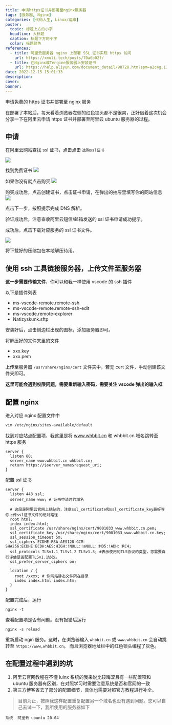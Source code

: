 ```yaml
---
title: 申请https证书并部署至nginx服务器
tags: [服务器, Nginx]
categories: [代码人生, Linux/运维]
poster:
  topic: 标题上方的小字
  headline: 大标题
  caption: 标题下方的小字
  color: 标题颜色
references:
  - title: 阿里云服务器 nginx 上部署 SSL 证书实现 https 访问
    url: https://xmuli.tech/posts/70a6b02f/
  - title: 在Nginx或Tengine服务器上安装证书
    url: https://help.aliyun.com/document_detail/98728.htm?spm=a2c4g.11186623.0.0.22fc4af0YHDew5
date: 2022-12-15 15:01:33
description:
cover:
banner:
---
```


申请免费的 https 证书并部署至 nginx 服务

<!-- more -->

在部署了本站后，每天看着浏览器左侧的红色锁头都不是很爽，正好借着这次机会分享一下在阿里云申请 https 证书并部署至阿里云 ubuntu 服务器的过程。

## 申请

在阿里云网站查找 ssl 证书，点击点击 `选购ssl证书`

![](https://whbbit-blog.oss-cn-beijing.aliyuncs.com/202212151507911.png)

找到免费证书
![](https://whbbit-blog.oss-cn-beijing.aliyuncs.com/202212151509202.png)

如果你没有就点击购买
![](https://whbbit-blog.oss-cn-beijing.aliyuncs.com/202212151510721.png)

购买成功后，点击创建证书，点击证书申请，在弹出的抽屉里填写你的网站信息
![](https://whbbit-blog.oss-cn-beijing.aliyuncs.com/202212151513404.png)

点击下一步，按照提示完成 DNS 解析。

验证成功后，注意查收阿里云短信/邮箱发送的 ssl 证书申请成功提示。

成功后，点击下载对应服务的 ssl 证书文件。

![](https://whbbit-blog.oss-cn-beijing.aliyuncs.com/202212151516102.png)

将下载好的压缩包在本地解压待用。

## 使用 ssh 工具链接服务器，上传文件至服务器

**这一步需要传输文件**，你可以和我一样使用 vscode 的 ssh 插件

以下是插件列表

- ms-vscode-remote.remote-ssh
- ms-vscode-remote.remote-ssh-edit
- ms-vscode.remote-explorer
- Natizyskunk.sftp

安装好后，点击侧边栏出现的图标，添加服务器即可。

将解压好的文件夹里的文件

- xxx.key
- xxx.pem

上传至服务器 `/usr/share/nginx/cert` 文件夹中，若无 cert 文件，手动创建该文件夹即可。

**这里可能会遇到权限问题，需要重新输入密码，需要关注 vscode 弹出的输入框**

## 配置 nginx

进入对应 nginx 配置文件中

```bash
vim /etc/nginx/sites-available/default
```

找到对应站点配置项，我这里是将 www.whbbit.cn 和 whbbit.cn 域名跳转至 https 服务

```nginx
server {
  listen 80;
  server_name www.whbbit.cn whbbit.cn;
  return https://$server_name$request_uri;
}
```

配置 ssl 证书

```nginx
server {
  listen 443 ssl;
  server_name www; # 证书申请时的域名

  # 这段是阿里云官网上粘贴的，注意ssl_certificate和ssl_certificate_key最好写你上传ssl证书文件的绝对路径
  root html;
  index index.html;
  ssl_certificate /usr/share/nginx/cert/9001033_www.whbbit.cn.pem;
  ssl_certificate_key /usr/share/nginx/cert/9001033_www.whbbit.cn.key;
  ssl_session_timeout 5m;
  ssl_ciphers ECDHE-RSA-AES128-GCM-SHA256:ECDHE:ECDH:AES:HIGH:!NULL:!aNULL:!MD5:!ADH:!RC4;
  ssl_protocols TLSv1.1 TLSv1.2 TLSv1.3; #表示使用的TLS协议的类型，您需要自行评估是否配置TLSv1.1协议。
  ssl_prefer_server_ciphers on;

  location / {
    root /xxxx; # 你网站静态文件所在目录
    index index.html index.htm;
  }
}
```

配置完成后，运行

```
nginx -t
```

查看配置项是否有问题。没有报错后运行

```
nginx -s reload
```

重新启动 ngin 服务。这时，在浏览器输入 `whbbit.cn` 或 `www.whbbit.cn` 会自动跳转至 `https://www,whbbit.cn`。 而且浏览器地址栏中的红色锁头编程了灰色。

## 在配置过程中遇到的坑

1. 阿里云官网教程在不懂 luinx 系统的我来说比较晦涩且有一些配置项和 ubuntu 服务器有区别，在对照学习时需要注意系统是否和官网的一致
2. 第三方博客省去了部分的配置细节，具体也需要对照官方教程进行补全。

> 目前为止，按照我这样配置重复配置另一个域名也没有遇到问题。您可以自己去试一下，我所使用的服务器如下

```
系统  阿里云 ubuntu 20.04
```
